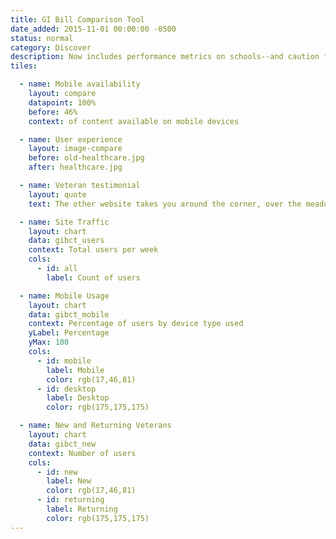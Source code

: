 ```yaml
---
title: GI Bill Comparison Tool
date_added: 2015-11-01 00:00:00 -0500
status: normal
category: Discover
description: Now includes performance metrics on schools--and caution flags
tiles:

  - name: Mobile availability
    layout: compare
    datapoint: 100%
    before: 46%
    context: of content available on mobile devices

  - name: User experience
    layout: image-compare
    before: old-healthcare.jpg
    after: healthcare.jpg

  - name: Veteran testimonial
    layout: quote
    text: The other website takes you around the corner, over the meadow, and...in a back door blocked with spikes and IEDs

  - name: Site Traffic
    layout: chart
    data: gibct_users
    context: Total users per week
    cols:
      - id: all
        label: Count of users

  - name: Mobile Usage
    layout: chart
    data: gibct_mobile
    context: Percentage of users by device type used
    yLabel: Percentage
    yMax: 100
    cols:
      - id: mobile
        label: Mobile
        color: rgb(17,46,81)
      - id: desktop
        label: Desktop
        color: rgb(175,175,175)

  - name: New and Returning Veterans
    layout: chart
    data: gibct_new
    context: Number of users
    cols:
      - id: new
        label: New
        color: rgb(17,46,81)
      - id: returning
        label: Returning
        color: rgb(175,175,175)
---
```

